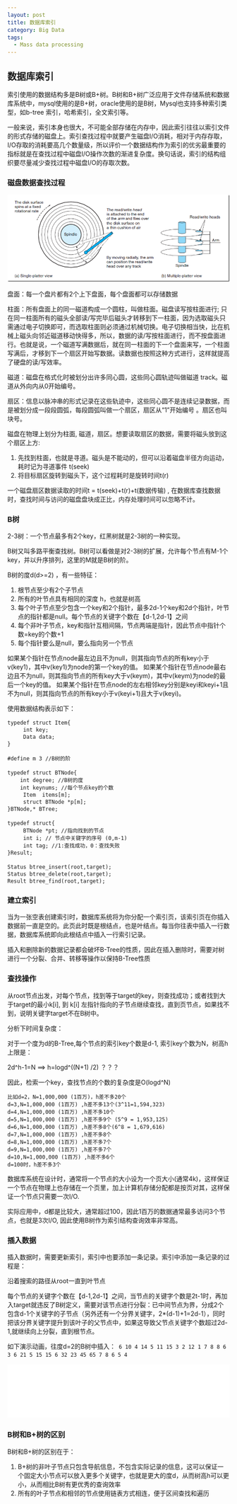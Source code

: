 ```yaml
---
layout: post
title: 数据库索引
category: Big Data
tags:
  - Mass data processing
---
```



## 数据库索引

索引使用的数据结构多是B树或B+树。B树和B+树广泛应用于文件存储系统和数据库系统中，mysql使用的是B+树，oracle使用的是B树，Mysql也支持多种索引类型，如b-tree 索引，哈希索引，全文索引等。

一般来说，索引本身也很大，不可能全部存储在内存中，因此索引往往以索引文件的形式存储的磁盘上。索引查找过程中就要产生磁盘I/O消耗，相对于内存存取，I/O存取的消耗要高几个数量级，所以评价一个数据结构作为索引的优劣最重要的指标就是在查找过程中磁盘I/O操作次数的渐进复杂度。换句话说，索引的结构组织要尽量减少查找过程中磁盘I/O的存取次数。


### 磁盘数据查找过程

![](\assets\images\disk_search.png)

盘面：每一个盘片都有2个上下盘面，每个盘面都可以存储数据

柱面：所有盘面上的同一磁道构成一个圆柱，叫做柱面。磁盘读写按柱面进行;
只在同一柱面所有的磁头全部读/写完毕后磁头才转移到下一柱面，因为选取磁头只需通过电子切换即可，而选取柱面则必须通过机械切换。电子切换相当快，比在机械上磁头向邻近磁道移动快得多，所以，数据的读/写按柱面进行，而不按盘面进行。也就是说，一个磁道写满数据后，就在同一柱面的下一个盘面来写，一个柱面写满后，才移到下一个扇区开始写数据。读数据也按照这种方式进行，这样就提高了硬盘的读/写效率。

磁道：磁盘在格式化时被划分出许多同心圆，这些同心圆轨迹叫做磁道 track。磁道从外向内从0开始编号。

扇区：信息以脉冲串的形式记录在这些轨迹中，这些同心圆不是连续记录数据，而是被划分成一段段圆弧，每段圆弧叫做一个扇区，扇区从“1”开始编号 。扇区也叫块号。

磁盘在物理上划分为柱面, 磁道，扇区。想要读取扇区的数据，需要将磁头放到这个扇区上方:

1. 先找到柱面，也就是寻道。磁头是不能动的，但可以沿着磁盘半径方向运动，耗时记为寻道事件 t(seek)
2. 将目标扇区旋转到磁头下，这个过程耗时是旋转时间t(r)

一个磁盘扇区数据读取的时间t = t(seek)+t(r)+t(数据传输) , 在数据库查找数据时，查找时间与访问的磁盘盘块成正比，内存处理时间可以忽略不计。


### B树

2-3树：一个节点最多有2个key，红黑树就是2-3树的一种实现。

B树又叫多路平衡查找树。B树可以看做是对2-3树的扩展，允许每个节点有M-1个key，并以升序排列，这里的M就是B树的阶。


B树的度d(d>=2) ，有一些特征：

1. 根节点至少有2个子节点
2. 所有的叶节点具有相同的深度 h，也就是树高
3. 每个叶子节点至少包含一个key和2个指针，最多2d-1个key和2d个指针，叶节点的指针都是null。每个节点的关键字个数在【d-1,2d-1】之间
4. 每个非叶子节点，key和指针互相间隔，节点两端是指针，因此节点中指针个数=key的个数+1
5.  每个指针要么是null，要么指向另一个节点

如果某个指针在节点node最左边且不为null，则其指向节点的所有key小于v(key1)，其中v(key1)为node的第一个key的值。
如果某个指针在节点node最右边且不为null，则其指向节点的所有key大于v(keym)，其中v(keym)为node的最后一个key的值。
如果某个指针在节点node的左右相邻key分别是keyi和keyi+1且不为null，则其指向节点的所有key小于v(keyi+1)且大于v(keyi)。


使用数据结构表示如下：

```
typedef struct Item{
     int key;
     Data data;
}

#define m 3 //B树的阶

typedef struct BTNode{
    int degree; //B树的度
    int keynums; //每个节点key的个数
     Item  items[m];
     struct BTNode *p[m];
}BTNode,* BTree;

typedef struct{
     BTNode *pt; //指向找到的节点
     int i; // 节点中关键字的序号 (0,m-1)
     int tag; //1:查找成功，0：查找失败
}Result;

Status btree_insert(root,target);
Status btree_delete(root,target);
Result btree_find(root,target);

```

### 建立索引

当为一张空表创建索引时，数据库系统将为你分配一个索引页，该索引页在你插入数据前一直是空的。此页此时既是根结点，也是叶结点。每当你往表中插入一行数据，数据库系统即向此根结点中插入一行索引记录。

插入和删除新的数据记录都会破坏B-Tree的性质，因此在插入删除时，需要对树进行一个分裂、合并、转移等操作以保持B-Tree性质

### 查找操作

从root节点出发，对每个节点，找到等于target的key，则查找成功；或者找到大于target的最小k[i], 到 k[i] 左指针指向的子节点继续查找，直到页节点，如果找不到，说明关键字target不在B树中。

分析下时间复杂度：

对于一个度为d的B-Tree,每个节点的索引key个数是d-1, 索引key个数为N，树高h上限是：

2d^h-1=N ==> h=logd^((N+1) /2) ？？？

因此，检索一个key，查找节点的个数的复杂度是O(logd^N)

```
比如d=2，N=1,000,000 (1百万)，h差不多20个
d=3,N=1,000,000 (1百万) ,h差不多13个(3^11=1,594,323)
d=4,N=1,000,000 (1百万) ,h差不多10个
d=5,N=1,000,000 (1百万) ,h差不多9个 (5^9 = 1,953,125)
d=6,N=1,000,000 (1百万) ,h差不多8个(6^8 = 1,679,616)
d=7,N=1,000,000 (1百万) ,h差不多8个
d=8,N=1,000,000 (1百万) ,h差不多7个
d=9,N=1,000,000 (1百万) ,h差不多7个
d=10,N=1,000,000 (1百万) ,h差不多6个
d=100时，h差不多3个
```

数据库系统在设计时，通常将一个节点的大小设为一个页大小(通常4k)，这样保证一个节点在物理上也存储在一个页里，加上计算机存储分配都是按页对其，这样保证一个节点只需要一次I/O.

实际应用中，d都是比较大，通常超过100，因此1百万的数据通常最多访问3个节点，也就是3次I/O, 因此使用B树作为索引结构查询效率非常高。


### 插入数据

插入数据时，需要更新索引，索引中也要添加一条记录。索引中添加一条记录的过程是：

沿着搜索的路径从root一直到叶节点

每个节点的关键字个数在【d-1,2d-1】之间，当节点的关键字个数是2t-1时，再加入target就违反了B树定义，需要对该节点进行分裂：已中间节点为界，分成2个包含d-1个关键字的子节点（另外还有一个分界关键字，2*(d-1)+1=2d-1），同时把该分界关键字提升到该叶子的父节点中，如果这导致父节点关键字个数超过2d-1,就继续向上分裂，直到根节点。

如下演示动画，往度d=2的B树中插入：` 6 10 4 14 5 11 15 3 2 12 1 7 8 8 6 3 6 21 5 15 15 6 32 23 45 65 7 8 6 5 4`

![](\assets\images\btree_insert.gif)


### B树和B+树的区别

B树和B+树的区别在于：

1. B+树的非叶子节点只包含导航信息，不包含实际记录的信息，这可以保证一个固定大小节点可以放入更多个关键字，也就是更大的度d，从而树高h可以更小，从而相比B树有更优秀的查询效率
2. 所有的叶子节点和相邻的节点使用链表方式相连，便于区间查找和遍历


